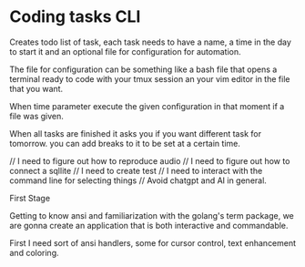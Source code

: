 # Coding tasks CLI

Creates todo list of task, each task needs to have a name,
a time in the day to start it and an optional file for configuration for automation.

The file for configuration can be something like a bash file 
that opens a terminal ready to code with your tmux session 
an your vim editor in the file that you want.

When time parameter execute the given configuration in that moment
if a file was given.

When all tasks are finished it asks you if you want different task for tomorrow.
you can add breaks to it to be set at a certain time.

// I need to figure out how to reproduce audio
// I need to figure out how to connect a sqllite
// I need to create test
// I need to interact with the command line for selecting things
// Avoid chatgpt and AI in general.


First Stage

Getting to know ansi and familiarization with the golang's term package,
we are gonna create an application that is both interactive and commandable.

First I need sort of ansi handlers, some for cursor control, text enhancement and coloring.
